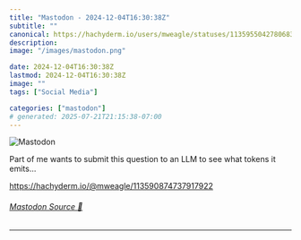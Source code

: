```yaml
---
title: "Mastodon - 2024-12-04T16:30:38Z"
subtitle: ""
canonical: https://hachyderm.io/users/mweagle/statuses/113595504278068332
description:
image: "/images/mastodon.png"

date: 2024-12-04T16:30:38Z
lastmod: 2024-12-04T16:30:38Z
image: ""
tags: ["Social Media"]

categories: ["mastodon"]
# generated: 2025-07-21T21:15:38-07:00
---
```

![Mastodon](/images/mastodon.png)

<p>Part of me wants to submit this question to an LLM to see what tokens it emits...</p><p><a href="https://hachyderm.io/@mweagle/113590874737917922" target="_blank" rel="nofollow noopener noreferrer" translate="no"><span class="invisible">https://</span><span class="ellipsis">hachyderm.io/@mweagle/11359087</span><span class="invisible">4737917922</span></a></p>


###### [Mastodon Source 🐘](https://hachyderm.io/@mweagle/113595504278068332)

___
